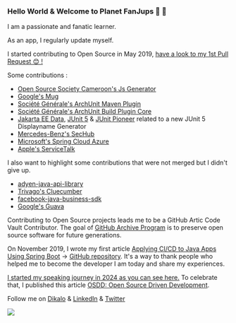 ### Hello World & Welcome to Planet FanJups 🚀 👋

<!--
**FanJups/FanJups** is a ✨ _special_ ✨ repository because its `README.md` (this file) appears on your GitHub profile.

Here are some ideas to get you started:

- 🔭 I’m currently working on ...
- 🌱 I’m currently learning ...
- 👯 I’m looking to collaborate on ...
- 🤔 I’m looking for help with ...
- 💬 Ask me about ...
- 📫 How to reach me: ...
- 😄 Pronouns: ...
- ⚡ Fun fact: ...
-->

I am a passionate and fanatic learner.

As an app, I regularly update myself.

I started contributing to Open Source in May 2019, [have a look to my 1st Pull Request 😊 !](https://github.com/societe-generale/arch-unit-maven-plugin/pull/5)

Some contributions :

- [Open Source Society Cameroon's Js Generator](https://github.com/osscameroon/js-generator/commits?author=FanJups)
- [Google's Mug](https://github.com/google/mug/commits?author=FanJups)
- [Société Générale's ArchUnit Maven Plugin](https://github.com/societe-generale/arch-unit-maven-plugin/commits?author=FanJups)
- [Société Générale's ArchUnit Build Plugin Core](https://github.com/societe-generale/arch-unit-build-plugin-core/commits?author=FanJups)
- [Jakarta EE Data](https://github.com/jakartaee/data/pull/213), [JUnit 5](https://github.com/junit-team/junit5/issues/3569) & [JUnit Pioneer](https://github.com/junit-pioneer/junit-pioneer/commits?author=FanJups) related to a new JUnit 5 Displayname Generator
- [Mercedes-Benz's SecHub](https://github.com/mercedes-benz/sechub/commits?author=FanJups)
- [Microsoft's Spring Cloud Azure](https://github.com/microsoft/spring-cloud-azure/commits?author=FanJups)
- [Apple's ServiceTalk](https://github.com/apple/servicetalk/commits?author=FanJups)

I also want to highlight some contributions that were not merged but I didn't give up.

- [adyen-java-api-library](https://github.com/Adyen/adyen-java-api-library/pull/281)
- [Trivago's Cluecumber](https://github.com/trivago/cluecumber/issues/219)
- [facebook-java-business-sdk](https://github.com/facebook/facebook-java-business-sdk/pull/268)
- [Google's Guava](https://github.com/google/guava/pull/3749)


Contributing to Open Source projects leads me to be a GitHub Artic Code Vault Contributor. The goal of [GitHub Archive Program](https://archiveprogram.github.com/) is to preserve open source software for future generations.

On November 2019, I wrote my first article [Applying CI/CD to Java Apps Using Spring Boot](https://dzone.com/articles/applying-cicd-to-java-apps-using-spring-boot) -> [GitHub repository](https://github.com/FanJups/cicd-applied-to-spring-boot-java-app). It's a way to thank people who helped me to become the developer I am today and share my experiences.

[I started my speaking journey in 2024 as you can see here.](https://github.com/FanJups/public-speaking) To celebrate that, I published this article [OSDD: Open Source Driven Development](https://blog.osscameroon.com/posts/open-source-driven-development).


Follow me on [Dikalo](https://www.dklo.co/profile/fanjups) & [LinkedIn](https://www.linkedin.com/in/fanon-jupkwo/) & [Twitter](https://twitter.com/fanjups)

![](https://hit.yhype.me/github/profile?user_id=25267726)


<!-- [![](https://ossrank.com/widget/377907)](https://ossrank.com/c/377907-fanon-jupkwo) -->
